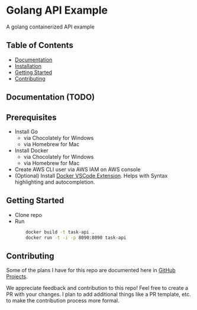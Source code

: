 # Golang API Example
A golang containerized API example
## Table of Contents

- [Documentation](#documentation)
- [Installation](#installation)
- [Getting Started](#getting-started)
- [Contributing](#contributing)

## Documentation (TODO)

## Prerequisites 

- Install Go
    - via Chocolately for Windows
    - via Homebrew for Mac
- Install Docker
    - via Chocolately for Windows
    - via Homebrew for Mac
- Create AWS CLI user via AWS IAM on AWS console 
- (Optional) Install [Docker VSCode Extension](https://marketplace.visualstudio.com/items?itemName=ms-azuretools.vscode-docker). Helps with Syntax highlighting and autocompletion. 


## Getting Started

- Clone repo
- Run
    ```bash
        docker build -t task-api .
        docker run -t -i -p 8090:8090 task-api
    ```

## Contributing

Some of the plans I have for this repo are documented here in [GitHub Projects](https://github.com/users/codeherk/projects/1).

We appreciate feedback and contribution to this repo! Feel free to create a PR with your changes. I plan to add additional things like a PR template, etc. to make the contribution process more formal.  

